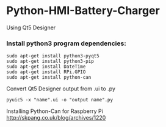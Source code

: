 # Python-HMI-Battery-Charger
Using Qt5 Designer 

### Install python3 program dependencies:
```
sudo apt-get install python3-pyqt5
sudo apt-get install python3-pip
sudo apt-get install DateTime
sudo apt-get install RPi.GPIO
sudo apt-get install python-can
```
Convert Qt5 Designer output from .ui to .py

```
pyuic5 -x "name".ui -o "output name".py
```

Installing Python-Can for Raspberry Pi
 http://skpang.co.uk/blog/archives/1220
